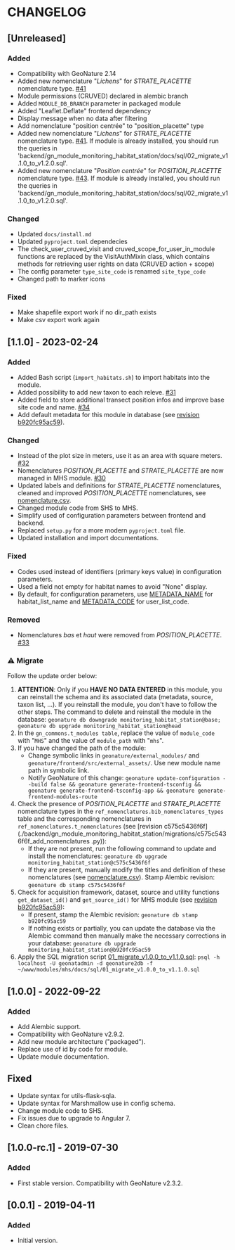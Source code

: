 # CHANGELOG

## [Unreleased]

### Added

- Compatibility with GeoNature 2.14
- Added new nomenclature "_Lichens_" for _STRATE_PLACETTE_ nomenclature type. [#41](https://github.com/PnX-SI/gn_module_monitoring_habitat_station/issues/41)
- Module permissions (CRUVED) declared in alembic branch
- Added `MODULE_DB_BRANCH` parameter in packaged module
- Added "Leaflet.Deflate" frontend dependency
- Display message when no data after filtering
- Add nomenclature "position centrée" to "position_placette" type
- Added new nomenclature "*Lichens*" for *STRATE_PLACETTE* nomenclature type. [#41](https://github.com/PnX-SI/gn_module_monitoring_habitat_station/issues/41). If module is already installed, you should run the queries in 'backend/gn_module_monitoring_habitat_station/docs/sql/02_migrate_v1.1.0_to_v1.2.0.sql'.
- Added new nomenclature "*Position centrée*" for *POSITION_PLACETTE* nomenclature type. [#43](https://github.com/PnX-SI/gn_module_monitoring_habitat_station/issues/43). If module is already installed, you should run the queries in 'backend/gn_module_monitoring_habitat_station/docs/sql/02_migrate_v1.1.0_to_v1.2.0.sql'.

### Changed

- Updated `docs/install.md`
- Updated `pyproject.toml` dependecies
- The check_user_cruved_visit and cruved_scope_for_user_in_module functions are replaced by the VisitAuthMixin class, which contains methods for retrieving user rights on data (CRUVED action + scope)
- The config parameter `type_site_code` is renamed `site_type_code`
- Changed path to marker icons

### Fixed

- Make shapefile export work if no dir_path exists
- Make csv export work again

## [1.1.0] - 2023-02-24

### Added

- Added Bash script (`import_habitats.sh`) to import habitats into the module.
- Added possibility to add new taxon to each releve. [#31](https://github.com/PnX-SI/gn_module_monitoring_habitat_station/issues/31)
- Added field to store additional transect position infos and improve base site code and name. [#34](https://github.com/PnX-SI/gn_module_monitoring_habitat_station/issues/34)
- Add default metadata for this module in database (see [revision b920fc95ac59](./backend/gn_module_monitoring_habitat_station/migrations/b920fc95ac59_add_default_metadata.py)).

### Changed

- Instead of the plot size in meters, use it as an area with square meters. [#32](https://github.com/PnX-SI/gn_module_monitoring_habitat_station/issues/32)
- Nomenclatures _POSITION_PLACETTE_ and _STRATE_PLACETTE_ are now managed in MHS module. [#30](https://github.com/PnX-SI/gn_module_monitoring_habitat_station/issues/30)
- Updated labels and definitions for _STRATE_PLACETTE_ nomenclatures, cleaned and improved _POSITION_PLACETTE_ nomenclatures, see [nomenclature.csv](./backend/gn_module_monitoring_habitat_station/migrations/data/nomenclatures.csv).
- Changed module code from SHS to MHS.
- Simplify used of configuration parameters between frontend and backend.
- Replaced `setup.py` for a more modern `pyproject.toml` file.
- Updated installation and import documentations.

### Fixed

- Codes used instead of identifiers (primary keys value) in configuration parameters.
- Used a field not empty for habitat names to avoid "None" display.
- By default, for configuration parameters, use [METADATA_NAME](./backend/gn_module_monitoring_habitat_station/__init__.py) for habitat_list_name and [METADATA_CODE](./backend/gn_module_monitoring_habitat_station/__init__.py) for user_list_code.

### Removed

- Nomenclatures _bas_ et _haut_ were removed from _POSITION_PLACETTE_. [#33](https://github.com/PnX-SI/gn_module_monitoring_habitat_station/issues/33)

### ⚠️ Migrate

Follow the update order below:

1. **ATTENTION**: Only if you **HAVE NO DATA ENTERED** in this module, you can reinstall the schema and its associated data (metadata, source, taxon list, ...). If you reinstall the module, you don't have to follow the other steps. The command to delete and reinstall the module in the database: `geonature db downgrade monitoring_habitat_station@base; geonature db upgrade monitoring_habitat_station@head`
1. In the `gn_commons.t_modules table`, replace the value of `module_code` with "`MHS`" and the value of `module_path` with "`mhs`".
1. If you have changed the path of the module:
   - Change symbolic links in `geonature/external_modules/` and `geonature/frontend/src/external_assets/`. Use new module name path in symbolic link.
   - Notify GeoNature of this change: `geonature update-configuration --build false && geonature generate-frontend-tsconfig && geonature generate-frontend-tsconfig-app && geonature generate-frontend-modules-route`
1. Check the presence of _POSITION_PLACETTE_ and _STRATE_PLACETTE_ nomenclature types in the `ref_nomenclatures.bib_nomenclatures_types` table and the corresponding nomenclatures in `ref_nomenclatures.t_nomenclatures` (see [revision c575c5436f6f](./backend/gn_module_monitoring_habitat_station/migrations/c575c5436f6f_add_nomenclatures .py)):
   - If they are not present, run the following command to update and install the nomenclatures: `geonature db upgrade monitoring_habitat_station@c575c5436f6f`
   - If they are present, manually modify the titles and definition of these nomenclatures (see [nomenclature.csv](./backend/gn_module_monitoring_habitat_station/migrations/data/nomenclatures.csv)). Stamp Alembic revision: `geonature db stamp c575c5436f6f`
1. Check for acquisition framework, dataset, source and utility functions `get_dataset_id()` and `get_source_id()` for MHS module (see [revision b920fc95ac59](./backend/gn_module_monitoring_habitat_station/migrations/b920fc95ac59_add_default_metadata.py)):
   - If present, stamp the Alembic revision: `geonature db stamp b920fc95ac59`
   - If nothing exists or partially, you can update the database via the Alembic command then manually make the necessary corrections in your database: `geonature db upgrade monitoring_habitat_station@b920fc95ac59`
1. Apply the SQL migration script [01_migrate_v1.0.0_to_v1.1.0.sql](./docs/sql/01_migrate_v1.0.0_to_v1.1.0.sql): `psql -h localhost -U geonatadmin -d geonature2db -f ~/www/modules/mhs/docs/sql/01_migrate_v1.0.0_to_v1.1.0.sql`

## [1.0.0] - 2022-09-22

### Added

- Add Alembic support.
- Compatibility with GeoNature v2.9.2.
- Add new module architecture ("packaged").
- Replace use of id by code for module.
- Update module documentation.

## Fixed

- Update syntax for utils-flask-sqla.
- Update syntax for Marshmallow use in config schema.
- Change module code to SHS.
- Fix issues due to upgrade to Angular 7.
- Clean chore files.

## [1.0.0-rc.1] - 2019-07-30

### Added

- First stable version. Compatibility with GeoNature v2.3.2.

## [0.0.1] - 2019-04-11

### Added

- Initial version.
